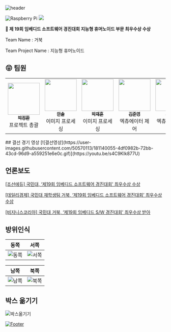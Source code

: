 ![header](https://capsule-render.vercel.app/api?type=waving&color=gradient&height=300&section=header&text=거북&fontSize=90)

![Raspberry Pi](https://img.shields.io/badge/-RaspberryPi-C51A4A?style=for-the-badge&logo=Raspberry-Pi)
<a href="https://www.python.org/"><img src="https://img.shields.io/static/v1?style=for-the-badge&message=Python&color=3776AB&logo=Python&logoColor=FFFFFF&label="/></a>

**🥇 제 19회 임베디드 소프트웨어 경진대회 지능형 휴머노이드 부문 최우수상 수상**

Team Name : 거북

Team Project Name : 지능형 휴머노이드

## :stuck_out_tongue_closed_eyes: 팀원

<table><tr><td align="center"><a href="https://github.com/jeonghi"><img src="https://avatars.githubusercontent.com/u/50570113?v=4" width="100px;" alt=""/><br /><sub><b>박정환</b></sub></a><br />프로젝트 총괄</td><td align="center"><a href="https://github.com/solahn
"><img src="https://avatars.githubusercontent.com/u/61405226?v=4" width="100px;" alt=""/><br /><sub><b>안솔</b></sub></a><br />이미지 프로세싱</td>
    <td align="center"><a href="https://github.com/lovelyoverflow"><img src="https://avatars.githubusercontent.com/u/14028864?v=4" width="100px;" alt=""/><br /><sub><b>박재훈</b></sub></a><br />이미지 프로세싱</td><td align="center"><a href="https://github.com/mrgentle1"><img src="https://avatars.githubusercontent.com/u/59019322?v=4" width="100px;" alt=""/><br /><sub><b>김준영</b></sub></a><br />엑츄에이터 제어</td>
 <td align="center"><a href="https://github.com/Eun-sun-Lee"><img src="https://avatars.githubusercontent.com/u/84428520?v=4" width="100px;" alt=""/><br /><sub><b>이은선</b></sub></a><br />엑츄에이터 제어</td>
 
  </tr>
</table>
## 결선 경기 영상
[![결선영상](https://user-images.githubusercontent.com/50570113/181140055-4df0982b-72bb-43cd-96d9-a559251e6e0c.gif)](https://youtu.be/s4C9KIk877U)

## 언론보도


[[조선에듀] 국민대, ‘제19회 임베디드 소프트웨어 경진대회’ 최우수상 수상](http://edu.chosun.com/site/data/html_dir/2021/12/31/2021123100966.html)

[[데일리경제] 국민대 재학생팀 거북, ‘제19회 임베디드 소프트웨어 경진대회’ 최우수상 수상](http://www.kdpress.co.kr/news/articleView.html?idxno=109675)

[[비지니스코리아] 국민대 거북, ‘제19회 임베디드 S/W 경진대회’ 최우수상 받아](http://www.businesskorea.co.kr/news/articleView.html?idxno=85183)

## 방위인식
| 동쪽 | 서쪽 |
| --- | --- |
| ![동쪽](https://user-images.githubusercontent.com/50570113/180924057-ce58c32e-c4d3-4fdb-977d-92bd18d1aef5.gif)| ![서쪽](https://user-images.githubusercontent.com/50570113/180925341-096636ca-a62a-41ac-966f-fef5f07cff08.gif)|

| 남쪽 | 북쪽 |
| --- | --- |
| ![남쪽](https://user-images.githubusercontent.com/50570113/180924124-9f68458a-c392-488b-a62d-b4c00c562125.gif)| ![북쪽](https://user-images.githubusercontent.com/50570113/180924005-8249cc03-c28a-40f9-935e-2dfe52bc6846.gif)|

## 박스 옮기기
![박스옮기기](https://user-images.githubusercontent.com/50570113/180924184-869ebe64-007a-478b-9d6a-a030fcacfcc3.gif)


[![Footer](https://capsule-render.vercel.app/api?type=waving&color=auto&customColorList=4&height=200&section=footer)](https://github.com/jeonghi/2021ESWContest_robot_2002)
